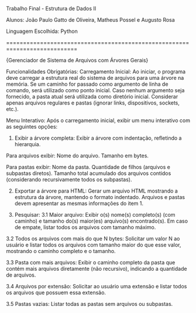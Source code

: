 Trabalho Final - Estrutura de Dados II

Alunos: João Paulo Gatto de Oliveira, Matheus Possel e Augusto Rosa

Linguagem Escolhida: Python

===========================================================================

{Gerenciador de Sistema de Arquivos com Árvores Gerais}

Funcionalidades Obrigatórias:
Carregamento Inicial:
Ao iniciar, o programa deve carregar a estrutura real do sistema de arquivos para uma árvore na memória.
Se um caminho for passado como argumento de linha de comando, será utilizado como ponto inicial. Caso nenhum argumento seja fornecido, a pasta atual será utilizada como diretório inicial.
Considerar apenas arquivos regulares e pastas (ignorar links, dispositivos, sockets, etc.).


Menu Interativo:
Após o carregamento inicial, exibir um menu interativo com as seguintes opções:

1. Exibir a árvore completa:
Exibir a árvore com indentação, refletindo a hierarquia.

Para arquivos exibir:
Nome do arquivo.
Tamanho em bytes.

Para pastas exibir:
Nome da pasta.
Quantidade de filhos (arquivos e subpastas diretos).
Tamanho total acumulado dos arquivos contidos (considerando recursivamente todos os subpastas).

2. Exportar a árvore para HTML:
Gerar um arquivo HTML mostrando a estrutura da árvore, mantendo o formato indentado.
Arquivos e pastas devem apresentar as mesmas informações do item 1.


3. Pesquisar:
3.1 Maior arquivo:
Exibir o(s) nome(s) completo(s) (com caminho) e tamanho do(s) maior(es) arquivo(s) encontrado(s). Em caso de empate, listar todos os arquivos com tamanho máximo.

3.2 Todos os arquivos com mais do que N bytes:
Solicitar um valor N ao usuário e listar todos os arquivos com tamanho maior do que esse valor, mostrando o caminho completo e o tamanho.

3.3 Pasta com mais arquivos:
Exibir o caminho completo da pasta que contém mais arquivos diretamente (não recursivo), indicando a quantidade de arquivos.

3.4 Arquivos por extensão:
Solicitar ao usuário uma extensão e listar todos os arquivos que possuem essa extensão.

3.5 Pastas vazias:
Listar todas as pastas sem arquivos ou subpastas.
